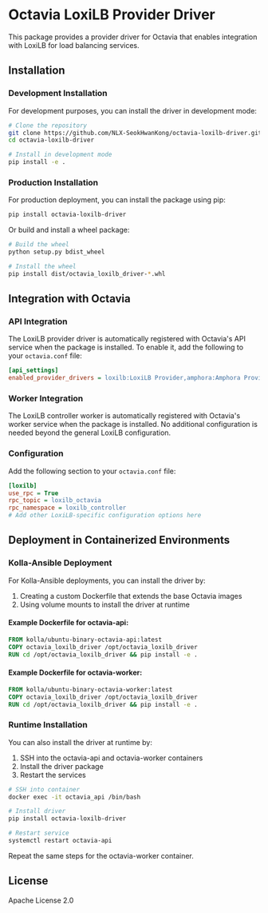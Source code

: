 # Octavia LoxiLB Provider Driver

This package provides a provider driver for Octavia that enables integration with LoxiLB for load balancing services.

## Installation

### Development Installation

For development purposes, you can install the driver in development mode:

```bash
# Clone the repository
git clone https://github.com/NLX-SeokHwanKong/octavia-loxilb-driver.git
cd octavia-loxilb-driver

# Install in development mode
pip install -e .
```

### Production Installation

For production deployment, you can install the package using pip:

```bash
pip install octavia-loxilb-driver
```

Or build and install a wheel package:

```bash
# Build the wheel
python setup.py bdist_wheel

# Install the wheel
pip install dist/octavia_loxilb_driver-*.whl
```

## Integration with Octavia

### API Integration

The LoxiLB provider driver is automatically registered with Octavia's API service when the package is installed. To enable it, add the following to your `octavia.conf` file:

```ini
[api_settings]
enabled_provider_drivers = loxilb:LoxiLB Provider,amphora:Amphora Provider
```

### Worker Integration

The LoxiLB controller worker is automatically registered with Octavia's worker service when the package is installed. No additional configuration is needed beyond the general LoxiLB configuration.

### Configuration

Add the following section to your `octavia.conf` file:

```ini
[loxilb]
use_rpc = True
rpc_topic = loxilb_octavia
rpc_namespace = loxilb_controller
# Add other LoxiLB-specific configuration options here
```

## Deployment in Containerized Environments

### Kolla-Ansible Deployment

For Kolla-Ansible deployments, you can install the driver by:

1. Creating a custom Dockerfile that extends the base Octavia images
2. Using volume mounts to install the driver at runtime

#### Example Dockerfile for octavia-api:

```dockerfile
FROM kolla/ubuntu-binary-octavia-api:latest
COPY octavia_loxilb_driver /opt/octavia_loxilb_driver
RUN cd /opt/octavia_loxilb_driver && pip install -e .
```

#### Example Dockerfile for octavia-worker:

```dockerfile
FROM kolla/ubuntu-binary-octavia-worker:latest
COPY octavia_loxilb_driver /opt/octavia_loxilb_driver
RUN cd /opt/octavia_loxilb_driver && pip install -e .
```

### Runtime Installation

You can also install the driver at runtime by:

1. SSH into the octavia-api and octavia-worker containers
2. Install the driver package
3. Restart the services

```bash
# SSH into container
docker exec -it octavia_api /bin/bash

# Install driver
pip install octavia-loxilb-driver

# Restart service
systemctl restart octavia-api
```

Repeat the same steps for the octavia-worker container.

## License

Apache License 2.0
